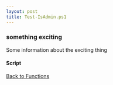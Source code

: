 ```yaml
---
layout: post
title: Test-IsAdmin.ps1
---
```


### something exciting

Some information about the exciting thing

#### Script

<script src="https://gist-it.appspot.com/github.com/BanterBoy/scripts-blog/blob/master/PowerShell/functions/Test-IsAdmin.ps1"></script>

<a href="/menu/_pages/functions.html">Back to Functions</a>
